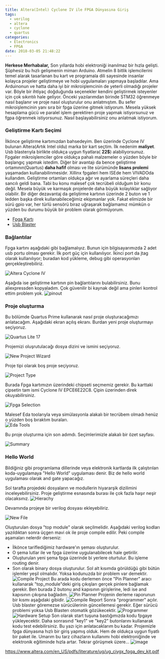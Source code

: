 ```yaml
---
title: Altera(Intel) Cyclone IV ile FPGA Dünyasına Giriş
tags:
  - verilog
  - altera
  - cyclone
  - quartus
categories:
  - Electronics
  - FPGA
date: 2018-03-05 21:48:22
---
```


**Herkese Merhabalar,**
Son yıllarda hobi elektroniği inanılmaz bir hızla gelişti. Şüphesiz bu hızlı gelişmenin mimarı Arduino. Atmelin 8 bitlik işlemcilerini temel alarak tasarlanan bu kart ve programala dili sayesinde insanlar kolayca projeler geliştirmeye ve hobi uygulamaları yapmaya başladılar. Ama Arduinonun ve hatta daha iyi bir mikroişlemcinin de yeterli olmadığı projeler var. Böyle bir ihtiyaç doğduğunda seçenekler kendini geliştirmek isteyenler için çok sıkıntılı hale geliyor. Önceki yazılarımdan birinde STM32 öğrenmeye nasıl başlanır ve proje nasıl oluşturulur onu anlatmıştım. Bu sefer mikroişlemcinin yanı sıra bir fpga üzerine gitmek istiyorum. Mesela yüksek hesaplama gücü ve paralel işlem gerektiren proje yapmak istiyorsunuz ve fgpa öğrenmek istiyorsunuz. Nasıl başlayabilirsiniz onu anlatmak istiyorum.

### Geliştirme Kartı Seçimi
İlkönce geliştirme kartımızdan bahsedeyim. Ben üzerinde Cyclone IV bulunan Altera(Artık Intel oldu) marka bir kart seçtim. İlk nedenim **maliyet**. Usb blasterıyla birlikte oldukça uygun fiyatlara( **22$**) alabiliyorsunuz. Fpgaler mikroişlemciler göre oldukça pahalı malzemeler o yüzden böyle bir başlangıç yapmak istedim. Diğer bir avantajı da bence geliştirme ortamının(Quartus) **daha hafif** olması ve lite sürümünde **lisans prolemi** yaşamadan kullanabilinmesidır. Xillinx fpgaleri hem ISEde hem VIVADOda kullandım.  Geliştirme ortamları oldukça ağır ve ayarlama süreçleri daha sancılı geldi bana. Tabi bu konu malesef çok tecrübeli olduğum bir konu değil. Mesela büyük ve karmaşık projelerde daha büyük kolaylıklar sağlıyor olabilir. Bir diğer dezavantaj da geliştirme kartının üzerinde 2 buton ve 1 ledden başka direk kullanabileceğimiz ekipmanlar yok. Fakat elimizde bir sürü gpio var, her türlü sensörü biraz uğraşarak bağlamamız mümkün o yüzden bu durumu büyük bir problem olarak görmüyorum.
* [Fpga Kartı](https://www.aliexpress.com/item/Free-shipping-EP4CE6-altera-fpga-board-fpga-development-board-fpga-altera-board-fpga-development-board-cyclone/32709028421.html?spm=a2g0s.9042311.0.0.VBIflb)
* [Usb Blaster](https://www.aliexpress.com/item/altera-Mini-Usb-Blaster-Cable-For-CPLD-FPGA-NIOS-JTAG-Altera-Programmer/2038559613.html?spm=a2g0s.9042311.0.0.NiCA6G)

### Bağlantılar
Fpga kartını aşağıdaki gibi bağlamalıyız. Bunun için bilgisayarımızda 2 adet usb portu olması gerekir. İlk port güç için kullanılıyor. İkinci port da jtag olarak kullanılıyor; buradan kod yükleme, debug gibi operasyonları gerçekleştirebiliriz.

![Altera Cyclone IV](/images/1517774609687.png)

Aşağıda ise geliştirme kartının pin bağlantılarını bulabilirsiniz. Bunu aliexpressden kopyaladım. Çok güvenilir bi kaynak değil ama pinleri kontrol ettim problem yok.
![pinout](/images/1517769802607.png)


### Proje oluşturma
Bu bölümde Quartus Prime kullanarak nasıl proje oluşturacağımızı anlatacağım. Aşağıdaki ekran açılış ekranı. Burdan yeni proje oluşturmayı seçiyoruz.

![Quartus Lite 17](/images/1517768578946.png)

Projemizi oluşrutulacağı dosya dizini ve ismini seçiyoruz.

![New Project Wizard](/images/1517768612762.png)

Proje tipi olarak boş proje seçiyoruz.

![Project Type](/images/1517768673693.png)

Burada Fpga kartımızın üzerindeki chipseti seçmemiz gerekir. Bu karttaki çipsetin tam ismi Cyclone IV EPCE6E22C8. Çipin üzerinden direk okuyabilirsiniz.

![Fpga Selection](/images/1517768688154.png)

Malesef Eda toolarıyla veya simülasyonla alakalı bir tecrübem olmadı henüz o yüzden boş bıraktım buraları.  
![Eda Tools](/images/1517768694911.png)

Bu proje oluşturma için son adımdı. Seçimlerimizle alakalı bir özet sayfası.

![Summary](/images/1517768702985.png)

### Hello World
Bildiğiniz gibi programlama dillerinde veya elektronik kartlarda ilk çalıştırılan koda-uygulamaya "Hello World" uygulaması denir. Biz de hello world uygulaması olarak and gate yapacağız.

Sol tarafta projedeki dosyaların ve modullerin hiyararşik dizilimini inceleyebilirsiniz. Proje geliştirme esnasında burası ile çok fazla haşır neşir olacaksınız. 
![Hierachy](/images/1517768710777.png)

Devamında projeye bir verilog dosyası ekleyebiliriz.

![New File](/images/1517768748975.png)

Oluşturulan dosya "top module" olarak seçilmelidir. Aşağıdaki verilog kodları yazıldıktan sonra üçgen mavi ok ile proje compile edilir. Peki compile aşamaları nelerdir derseniz: 
- İlkönce tariflediğimiz hardware'ın şeması oluşturulur. 
- O şema lutlar ile ve fpga üzerine uygulanabilecek hale getirilir.
- Oluşturulan yeni şema fpga üzerinde bi yerlere oturtulur. Bu işleme routing denir.
- Son olarak binary dosya oluşturulur. Sol alt kısımda görüldüğü gibi bütün işlemler yeşil olmalıdır. Yoksa kodunuzda bir problem var demektir.
![Compile Project](/images/1517770190974.png)
Bu arada kodu derlemen önce "Pin Planner" aracı kullanarak "top_module"deki giriş çıkışları gerçek pinlere bağlamak gerekir. Ben burada 2 butonu and kapısının girişlerine, ledi ise and kapısının çıkışına bağladım.
![Pin Planner](/images/1517770137749.png)
Projenin derleme raporunun bir kısmı aşağıdaki gibidir.
![Compile Report](/images/1517770103777.png)
Sonra "programmer" açılır. Usb blaster göremezse sürücülerinin güncellemesi gerekir. Eğer sürücü problemi yoksa Usb Blasterı otomatik gözükecektir.
![Programmer](/images/1517770315712.png)
![Hardware Setup](/images/1517770348265.png)
Son olarak start tuşuna bastığımızda kodu fpgaye yükleyecektir. Daha sonrasınd "key1" ve "key2" butonlarını kullanarak kodu test edebilirsiniz. Bu yazı için anlatacaklarım bu kadar. Projemizle fpga dünyasına hızlı bir giriş yapmış olduk. Hem de oldukça uygun fiyatlı bir paket ile. Umarım bu tarz cihazların kullanımı hobi elektroniğinde ve elektronik eğitiminde hızla artar. Tekrar görüşmek üzere...
![image](/images/1517774536266.png) 

https://www.altera.com/en_US/pdfs/literature/ug/ug_civgx_fpga_dev_kit.pdf



